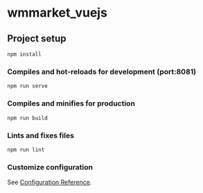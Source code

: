 # wmmarket_vuejs

## Project setup
```
npm install
```

### Compiles and hot-reloads for development (port:8081)
```
npm run serve
```

### Compiles and minifies for production
```
npm run build
```

### Lints and fixes files
```
npm run lint
```

### Customize configuration
See [Configuration Reference](https://cli.vuejs.org/config/).
